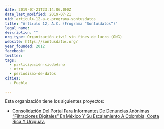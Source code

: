 ```yaml
---
date: 2019-07-21T23:14:06.000Z
date_last_modified: 2019-07-21
uid: articulo-12-a-c-programa-sontusdatos
title: "Artículo 12, A.C. (Programa “Sontusdatos”)"
legal_name: 
description: ""
org_type: Organización civil sin fines de lucro (ONG)
website: https://sontusdatos.org/
year_founded: 2012
facebook: 
twitter: 
tags:
  - participación-ciudadana
  - otro
  - periodismo-de-datos
cities: 
  - Puebla

---
```


Esta organización tiene los siguientes proyectos:

- [Consolidación Del Portal Para Informantes De Denuncias Anónimas “Filtraciones Digitales” En México Y Su Escalamiento A Colombia, Costa Rica Y Uruguay.](/proyectos/consolidacion-del-portal-para-informantes-de-denuncias-anonimas-filtraciones-digitales-en-mexico-y-su-escalamiento-a-colombia-costa-rica-y-uruguay)
